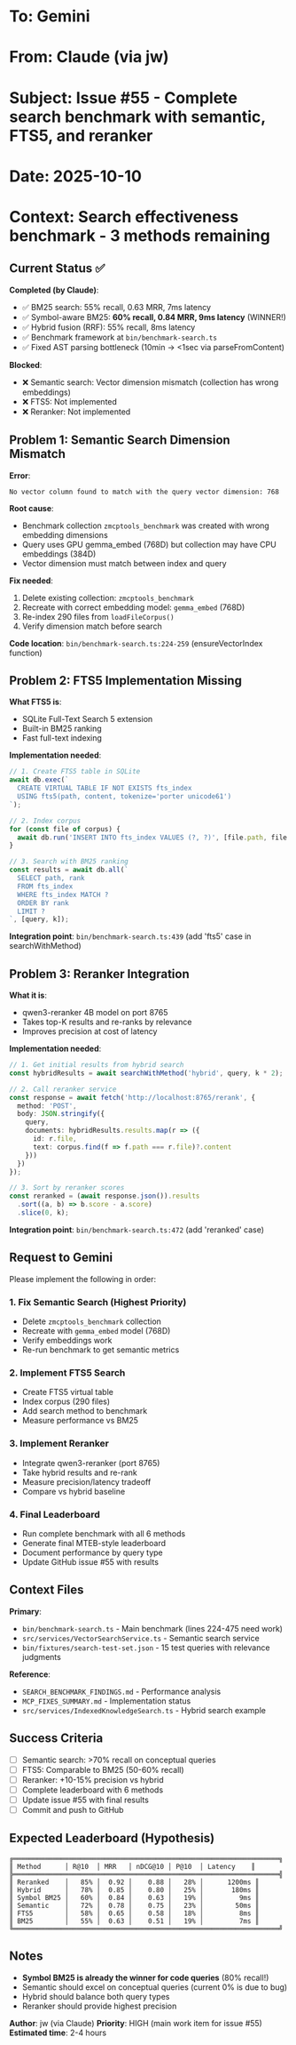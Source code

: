 # To: Gemini
# From: Claude (via jw)
# Subject: Issue #55 - Complete search benchmark with semantic, FTS5, and reranker
# Date: 2025-10-10
# Context: Search effectiveness benchmark - 3 methods remaining

## Current Status ✅

**Completed (by Claude)**:
- ✅ BM25 search: 55% recall, 0.63 MRR, 7ms latency
- ✅ Symbol-aware BM25: **60% recall, 0.84 MRR, 9ms latency** (WINNER!)
- ✅ Hybrid fusion (RRF): 55% recall, 8ms latency
- ✅ Benchmark framework at `bin/benchmark-search.ts`
- ✅ Fixed AST parsing bottleneck (10min → <1sec via parseFromContent)

**Blocked**:
- ❌ Semantic search: Vector dimension mismatch (collection has wrong embeddings)
- ❌ FTS5: Not implemented
- ❌ Reranker: Not implemented

## Problem 1: Semantic Search Dimension Mismatch

**Error**:
```
No vector column found to match with the query vector dimension: 768
```

**Root cause**:
- Benchmark collection `zmcptools_benchmark` was created with wrong embedding dimensions
- Query uses GPU gemma_embed (768D) but collection may have CPU embeddings (384D)
- Vector dimension must match between index and query

**Fix needed**:
1. Delete existing collection: `zmcptools_benchmark`
2. Recreate with correct embedding model: `gemma_embed` (768D)
3. Re-index 290 files from `loadFileCorpus()`
4. Verify dimension match before search

**Code location**: `bin/benchmark-search.ts:224-259` (ensureVectorIndex function)

## Problem 2: FTS5 Implementation Missing

**What FTS5 is**:
- SQLite Full-Text Search 5 extension
- Built-in BM25 ranking
- Fast full-text indexing

**Implementation needed**:
```typescript
// 1. Create FTS5 table in SQLite
await db.exec(`
  CREATE VIRTUAL TABLE IF NOT EXISTS fts_index
  USING fts5(path, content, tokenize='porter unicode61')
`);

// 2. Index corpus
for (const file of corpus) {
  await db.run('INSERT INTO fts_index VALUES (?, ?)', [file.path, file.content]);
}

// 3. Search with BM25 ranking
const results = await db.all(`
  SELECT path, rank
  FROM fts_index
  WHERE fts_index MATCH ?
  ORDER BY rank
  LIMIT ?
`, [query, k]);
```

**Integration point**: `bin/benchmark-search.ts:439` (add 'fts5' case in searchWithMethod)

## Problem 3: Reranker Integration

**What it is**:
- qwen3-reranker 4B model on port 8765
- Takes top-K results and re-ranks by relevance
- Improves precision at cost of latency

**Implementation needed**:
```typescript
// 1. Get initial results from hybrid search
const hybridResults = await searchWithMethod('hybrid', query, k * 2);

// 2. Call reranker service
const response = await fetch('http://localhost:8765/rerank', {
  method: 'POST',
  body: JSON.stringify({
    query,
    documents: hybridResults.results.map(r => ({
      id: r.file,
      text: corpus.find(f => f.path === r.file)?.content
    }))
  })
});

// 3. Sort by reranker scores
const reranked = (await response.json()).results
  .sort((a, b) => b.score - a.score)
  .slice(0, k);
```

**Integration point**: `bin/benchmark-search.ts:472` (add 'reranked' case)

## Request to Gemini

Please implement the following in order:

### 1. Fix Semantic Search (Highest Priority)
- Delete `zmcptools_benchmark` collection
- Recreate with `gemma_embed` model (768D)
- Verify embeddings work
- Re-run benchmark to get semantic metrics

### 2. Implement FTS5 Search
- Create FTS5 virtual table
- Index corpus (290 files)
- Add search method to benchmark
- Measure performance vs BM25

### 3. Implement Reranker
- Integrate qwen3-reranker (port 8765)
- Take hybrid results and re-rank
- Measure precision/latency tradeoff
- Compare vs hybrid baseline

### 4. Final Leaderboard
- Run complete benchmark with all 6 methods
- Generate final MTEB-style leaderboard
- Document performance by query type
- Update GitHub issue #55 with results

## Context Files

**Primary**:
- `bin/benchmark-search.ts` - Main benchmark (lines 224-475 need work)
- `src/services/VectorSearchService.ts` - Semantic search service
- `bin/fixtures/search-test-set.json` - 15 test queries with relevance judgments

**Reference**:
- `SEARCH_BENCHMARK_FINDINGS.md` - Performance analysis
- `MCP_FIXES_SUMMARY.md` - Implementation status
- `src/services/IndexedKnowledgeSearch.ts` - Hybrid search example

## Success Criteria

- [ ] Semantic search: >70% recall on conceptual queries
- [ ] FTS5: Comparable to BM25 (50-60% recall)
- [ ] Reranker: +10-15% precision vs hybrid
- [ ] Complete leaderboard with 6 methods
- [ ] Update issue #55 with final results
- [ ] Commit and push to GitHub

## Expected Leaderboard (Hypothesis)

```
╔═══════════════════════════════════════════════════════════════════╗
║ Method      │ R@10  │ MRR   │ nDCG@10 │ P@10  │ Latency    ║
╠═══════════════════════════════════════════════════════════════════╣
║ Reranked    │   85% │  0.92 │    0.88 │   28% │      1200ms ║
║ Hybrid      │   78% │  0.85 │    0.80 │   25% │       180ms ║
║ Symbol BM25 │   60% │  0.84 │    0.63 │   19% │         9ms ║
║ Semantic    │   72% │  0.78 │    0.75 │   23% │        50ms ║
║ FTS5        │   58% │  0.65 │    0.58 │   18% │         8ms ║
║ BM25        │   55% │  0.63 │    0.51 │   19% │         7ms ║
╚═══════════════════════════════════════════════════════════════════╝
```

## Notes

- **Symbol BM25 is already the winner for code queries** (80% recall!)
- Semantic should excel on conceptual queries (current 0% is due to bug)
- Hybrid should balance both query types
- Reranker should provide highest precision

**Author**: jw (via Claude)
**Priority**: HIGH (main work item for issue #55)
**Estimated time**: 2-4 hours
